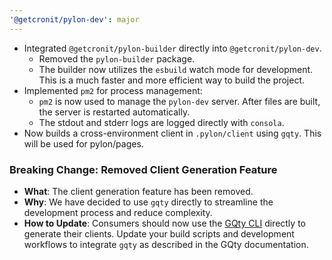 ```yaml
---
'@getcronit/pylon-dev': major
---
```


- Integrated `@getcronit/pylon-builder` directly into `@getcronit/pylon-dev`.
  - Removed the `pylon-builder` package.
  - The builder now utilizes the `esbuild` watch mode for development. This is a much faster and more efficient way to build the project.
- Implemented `pm2` for process management:
  - `pm2` is now used to manage the `pylon-dev` server. After files are built, the server is restarted automatically.
  - The stdout and stderr logs are logged directly with `consola`.
- Now builds a cross-environment client in `.pylon/client` using `gqty`. This will be used for pylon/pages.

### Breaking Change: Removed Client Generation Feature

- **What**: The client generation feature has been removed.
- **Why**: We have decided to use `gqty` directly to streamline the development process and reduce complexity.
- **How to Update**: Consumers should now use the [GQty CLI](https://gqty.dev/api-reference/cli#basic-usage) directly to generate their clients. Update your build scripts and development workflows to integrate `gqty` as described in the GQty documentation.

